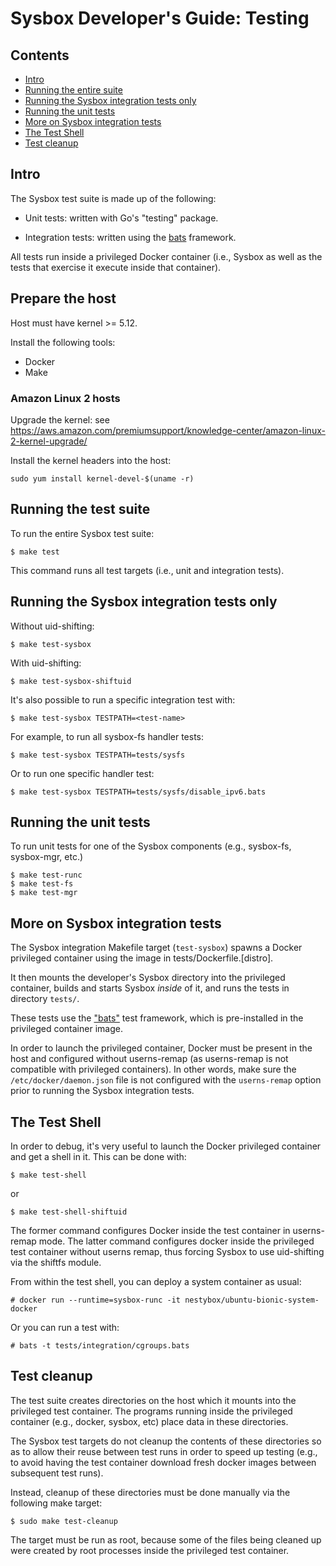 # Sysbox Developer's Guide: Testing

## Contents

-   [Intro](#intro)
-   [Running the entire suite](#running-the-entire-suite)
-   [Running the Sysbox integration tests only](#running-the-sysbox-integration-tests-only)
-   [Running the unit tests](#running-the-unit-tests)
-   [More on Sysbox integration tests](#more-on-sysbox-integration-tests)
-   [The Test Shell](#the-test-shell)
-   [Test cleanup](#test-cleanup)

## Intro

The Sysbox test suite is made up of the following:

* Unit tests: written with Go's "testing" package.

* Integration tests: written using the [bats](https://github.com/sstephenson/bats) framework.

All tests run inside a privileged Docker container (i.e., Sysbox as well as the
tests that exercise it execute inside that container).

## Prepare the host

Host must have kernel >= 5.12.

Install the following tools:

* Docker
* Make

### Amazon Linux 2 hosts

Upgrade the kernel: see https://aws.amazon.com/premiumsupport/knowledge-center/amazon-linux-2-kernel-upgrade/

Install the kernel headers into the host:

```
sudo yum install kernel-devel-$(uname -r)
```


## Running the test suite

To run the entire Sysbox test suite:

```
$ make test
```

This command runs all test targets (i.e., unit and integration
tests).

## Running the Sysbox integration tests only

Without uid-shifting:

```
$ make test-sysbox
```

With uid-shifting:

```
$ make test-sysbox-shiftuid
```

It's also possible to run a specific integration test with:

```
$ make test-sysbox TESTPATH=<test-name>
```

For example, to run all sysbox-fs handler tests:

```
$ make test-sysbox TESTPATH=tests/sysfs
```

Or to run one specific handler test:

```
$ make test-sysbox TESTPATH=tests/sysfs/disable_ipv6.bats
```

## Running the unit tests

To run unit tests for one of the Sysbox components (e.g., sysbox-fs, sysbox-mgr, etc.)

```
$ make test-runc
$ make test-fs
$ make test-mgr
```

## More on Sysbox integration tests

The Sysbox integration Makefile target (`test-sysbox`) spawns a
Docker privileged container using the image in tests/Dockerfile.[distro].

It then mounts the developer's Sysbox directory into the privileged
container, builds and starts Sysbox *inside* of it, and runs the
tests in directory `tests/`.

These tests use the ["bats"](https://github.com/nestybox/sysbox/blob/master/README.md)
test framework, which is pre-installed in the privileged container
image.

In order to launch the privileged container, Docker must be present in the host
and configured without userns-remap (as userns-remap is not compatible with
privileged containers). In other words, make sure the `/etc/docker/daemon.json`
file is not configured with the `userns-remap` option prior to running the
Sysbox integration tests.

## The Test Shell

In order to debug, it's very useful to launch the Docker privileged container
and get a shell in it. This can be done with:

```
$ make test-shell
```

or

```
$ make test-shell-shiftuid
```

The former command configures Docker inside the test container in userns-remap
mode.  The latter command configures docker inside the privileged test container
without userns remap, thus forcing Sysbox to use uid-shifting via the shiftfs
module.

From within the test shell, you can deploy a system container as usual:

```
# docker run --runtime=sysbox-runc -it nestybox/ubuntu-bionic-system-docker
```

Or you can run a test with:

```
# bats -t tests/integration/cgroups.bats
```

## Test cleanup

The test suite creates directories on the host which it mounts into
the privileged test container. The programs running inside the
privileged container (e.g., docker, sysbox, etc) place data in these
directories.

The Sysbox test targets do not cleanup the contents of these
directories so as to allow their reuse between test runs in order to
speed up testing (e.g., to avoid having the test container download
fresh docker images between subsequent test runs).

Instead, cleanup of these directories must be done manually via the
following make target:

```
$ sudo make test-cleanup
```

The target must be run as root, because some of the files being
cleaned up were created by root processes inside the privileged test
container.
